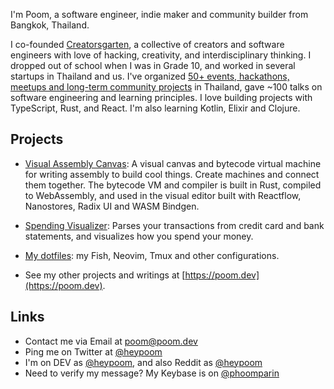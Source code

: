 I'm Poom, a software engineer, indie maker and community builder from Bangkok, Thailand.

I co-founded [Creatorsgarten](https://creatorsgarten.org), a collective of creators and software engineers with love of hacking, creativity, and interdisciplinary thinking. I dropped out of school when I was in Grade 10, and worked in several startups in Thailand and us. I've organized [50+ events, hackathons, meetups and long-term community projects](https://creatorsgarten.org/events) in Thailand, gave ~100 talks on software engineering and learning principles. I love building projects with TypeScript, Rust, and React. I'm also learning Kotlin, Elixir and Clojure.

## Projects

- [Visual Assembly Canvas](https://github.com/heypoom/visual-assembly-canvas): A visual canvas and bytecode virtual machine for writing assembly to build cool things. Create machines and connect them together. The bytecode VM and compiler is built in Rust, compiled to WebAssembly, and used in the visual editor built with Reactflow, Nanostores, Radix UI and WASM Bindgen.

- [Spending Visualizer](https://github.com/heypoom/spending-visualizer): Parses your transactions from credit card and bank statements, and visualizes how you spend your money.

- [My dotfiles](http://github.com/heypoom/dotfiles): my Fish, Neovim, Tmux and other configurations.
- See my other projects and writings at [https://poom.dev](https://poom.dev).

## Links

- Contact me via Email at [poom@poom.dev](mailto:poom@poom.dev)
- Ping me on Twitter at [@heypoom](https://twitter.com/heypoom)
- I'm on DEV as [@heypoom](https://dev.to/heypoom), and also Reddit as [@heypoom](https://reddit.com/u/heypoom)
- Need to verify my message? My Keybase is on [@phoomparin](https://keybase.io/phoomparin)
